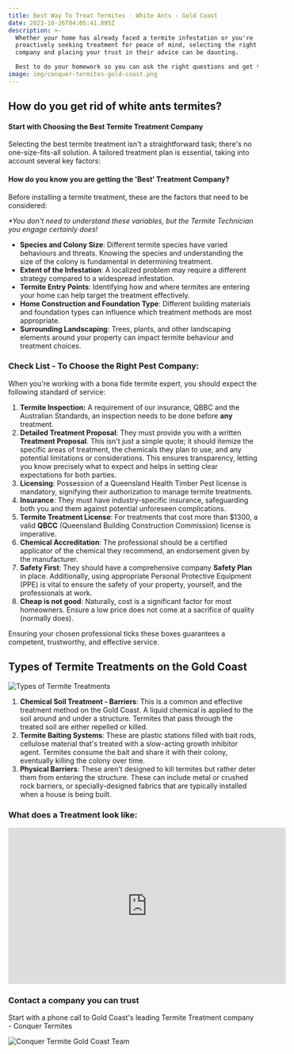 ```yaml
---
title: Best Way To Treat Termites - White Ants - Gold Coast
date: 2023-10-26T04:05:41.895Z
description: >-
  Whether your home has already faced a termite infestation or you're
  proactively seeking treatment for peace of mind, selecting the right treatment
  company and placing your trust in their advice can be daunting.  

  Best to do your homework so you can ask the right questions and get the best outcome.
image: img/conquer-termites-gold-coast.png
---
```

## How do you get rid of white ants termites?

#### Start with Choosing the Best Termite Treatment Company

Selecting the best termite treatment isn't a straightforward task; there's no one-size-fits-all solution. A tailored treatment plan is essential, taking into account several key factors:

#### How do you know you are getting the 'Best' Treatment Company?

Before installing a termite treatment, these are the factors that need to be considered: 

*\*You don't need to understand these variables, but the Termite Technician you engage certainly does!*

* **Species and Colony Size**: Different termite species have varied behaviours and threats. Knowing the species and understanding the size of the colony is fundamental in determining treatment.
* **Extent of the Infestation**: A localized problem may require a different strategy compared to a widespread infestation.
* **Termite Entry Points**: Identifying how and where termites are entering your home can help target the treatment effectively.
* **Home Construction and Foundation Type**: Different building materials and foundation types can influence which treatment methods are most appropriate.
* **Surrounding Landscaping**: Trees, plants, and other landscaping elements around your property can impact termite behaviour and treatment choices.

### Check List - To Choose the Right Pest Company:

When you're working with a bona fide termite expert, you should expect the following standard of service:

1. **Termite Inspection:** A requirement of our insurance, QBBC and the Australian Standards, an inspection needs to be done before **any** treatment. 
2. **Detailed Treatment Proposal**: They must provide you with a written **Treatment Proposal**. This isn't just a simple quote; it should itemize the specific areas of treatment, the chemicals they plan to use, and any potential limitations or considerations. This ensures transparency, letting you know precisely what to expect and helps in setting clear expectations for both parties.
3. **Licensing**: Possession of a Queensland Health Timber Pest license is mandatory, signifying their authorization to manage termite treatments.
4. **Insurance**: They must have industry-specific insurance, safeguarding both you and them against potential unforeseen complications.
5. **Termite Treatment License**: For treatments that cost more than $1300, a valid **QBCC** (Queensland Building Construction Commission) license is imperative.
6. **Chemical Accreditation**: The professional should be a certified applicator of the chemical they recommend, an endorsement given by the manufacturer.
7. **Safety First**: They should have a comprehensive company **Safety Plan** in place. Additionally, using appropriate Personal Protective Equipment (PPE) is vital to ensure the safety of your property, yourself, and the professionals at work. 
8. **Cheap is not good**: Naturally, cost is a significant factor for most homeowners. Ensure a low price does not come at a sacrifice of quality (normally does). 

Ensuring your chosen professional ticks these boxes guarantees a competent, trustworthy, and effective service.

## Types of Termite Treatments on the Gold Coast

![Types of Termite Treatments](img/types-of-termite-management-system.jpg)

1. **Chemical Soil Treatment - Barriers**: This is a common and effective treatment method on the Gold Coast. A liquid chemical is applied to the soil around and under a structure. Termites that pass through the treated soil are either repelled or killed.
2. **Termite Baiting Systems**: These are plastic stations filled with bait rods, cellulose material that's treated with a slow-acting growth inhibitor agent. Termites consume the bait and share it with their colony, eventually killing the colony over time.
3. **Physical Barriers**: These aren't designed to kill termites but rather deter them from entering the structure. These can include metal or crushed rock barriers, or specially-designed fabrics that are typically installed when a house is being built.

### What does a Treatment look like:

<iframe width="560" height="315" src="https://www.youtube.com/embed/jX0IASCNbSA?si=or8gOT4c62ybK7QB" title="YouTube video player" frameborder="0" allow="accelerometer; autoplay; clipboard-write; encrypted-media; gyroscope; picture-in-picture; web-share" allowfullscreen></iframe>

### Contact a company you can trust

Start with a phone call to Gold Coast's leading Termite Treatment company - Conquer Termites

![Conquer Termite Gold Coast Team](img/conquer-termites-gold-coast-team.png)